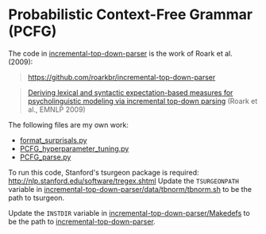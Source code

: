 # Probabilistic Context-Free Grammar (PCFG)

The code in [incremental-top-down-parser](incremental-top-down-parser) is the work of Roark et al. (2009):

> https://github.com/roarkbr/incremental-top-down-parser 

> [Deriving lexical and syntactic expectation-based measures for psycholinguistic modeling via incremental top-down parsing](https://aclanthology.org/D09-1034) (Roark et al., EMNLP 2009)


The following files are my own work: 
* [format_surprisals.py](format_surprisals.py)
* [PCFG_hyperparameter_tuning.py](PCFG_hyperparameter_tuning.py)
* [PCFG_parse.py](PCFG_parse.py)

To run this code, Stanford's tsurgeon package is required: http://nlp.stanford.edu/software/tregex.shtml
Update the `TSURGEONPATH` variable in [incremental-top-down-parser/data/tbnorm/tbnorm.sh](incremental-top-down-parser/data/tbnorm/tbnorm.sh) to be the path to tsurgeon.

Update the `INSTDIR` variable in [incremental-top-down-parser/Makedefs](incremental-top-down-parser/Makedefs) to be the path to [incremental-top-down-parser](incremental-top-down-parser).

